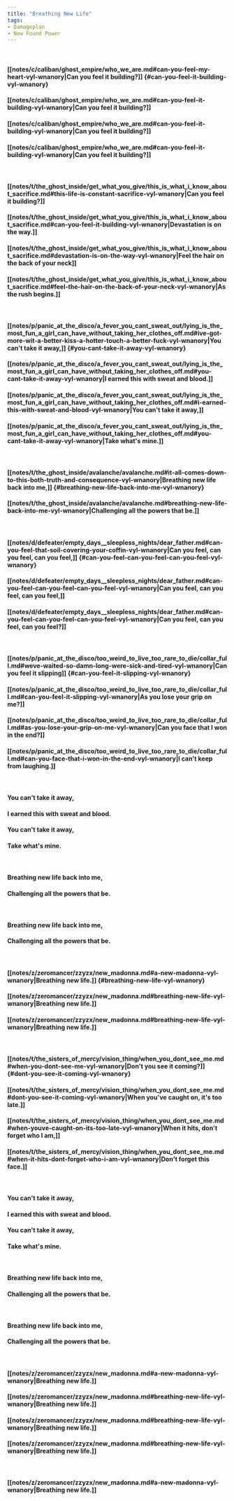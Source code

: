 ```yaml
---
title: "Breathing New Life"
tags:
- Damageplan
- New Found Power
---
```

&nbsp;
#### [[notes/c/caliban/ghost_empire/who_we_are.md#can-you-feel-my-heart-vyl-wnanory|Can you feel it building?]] {#can-you-feel-it-building-vyl-wnanory}
#### [[notes/c/caliban/ghost_empire/who_we_are.md#can-you-feel-it-building-vyl-wnanory|Can you feel it building?]]
#### [[notes/c/caliban/ghost_empire/who_we_are.md#can-you-feel-it-building-vyl-wnanory|Can you feel it building?]]
#### [[notes/c/caliban/ghost_empire/who_we_are.md#can-you-feel-it-building-vyl-wnanory|Can you feel it building?]]
&nbsp;
#### [[notes/t/the_ghost_inside/get_what_you_give/this_is_what_i_know_about_sacrifice.md#this-life-is-constant-sacrifice-vyl-wnanory|Can you feel it building?]]
#### [[notes/t/the_ghost_inside/get_what_you_give/this_is_what_i_know_about_sacrifice.md#can-you-feel-it-building-vyl-wnanory|Devastation is on the way.]]
#### [[notes/t/the_ghost_inside/get_what_you_give/this_is_what_i_know_about_sacrifice.md#devastation-is-on-the-way-vyl-wnanory|Feel the hair on the back of your neck]]
#### [[notes/t/the_ghost_inside/get_what_you_give/this_is_what_i_know_about_sacrifice.md#feel-the-hair-on-the-back-of-your-neck-vyl-wnanory|As the rush begins.]]
&nbsp;
#### [[notes/p/panic_at_the_disco/a_fever_you_cant_sweat_out/lying_is_the_most_fun_a_girl_can_have_without_taking_her_clothes_off.md#ive-got-more-wit-a-better-kiss-a-hotter-touch-a-better-fuck-vyl-wnanory|You can't take it away,]] {#you-cant-take-it-away-vyl-wnanory}
#### [[notes/p/panic_at_the_disco/a_fever_you_cant_sweat_out/lying_is_the_most_fun_a_girl_can_have_without_taking_her_clothes_off.md#you-cant-take-it-away-vyl-wnanory|I earned this with sweat and blood.]]
#### [[notes/p/panic_at_the_disco/a_fever_you_cant_sweat_out/lying_is_the_most_fun_a_girl_can_have_without_taking_her_clothes_off.md#i-earned-this-with-sweat-and-blood-vyl-wnanory|You can't take it away,]]
#### [[notes/p/panic_at_the_disco/a_fever_you_cant_sweat_out/lying_is_the_most_fun_a_girl_can_have_without_taking_her_clothes_off.md#you-cant-take-it-away-vyl-wnanory|Take what's mine.]]
&nbsp;
#### [[notes/t/the_ghost_inside/avalanche/avalanche.md#it-all-comes-down-to-this-both-truth-and-consequence-vyl-wnanory|Breathing new life back into me,]] {#breathing-new-life-back-into-me-vyl-wnanory}
#### [[notes/t/the_ghost_inside/avalanche/avalanche.md#breathing-new-life-back-into-me-vyl-wnanory|Challenging all the powers that be.]]
&nbsp;
#### [[notes/d/defeater/empty_days__sleepless_nights/dear_father.md#can-you-feel-that-soil-covering-your-coffin-vyl-wnanory|Can you feel, can you feel, can you feel,]] {#can-you-feel-can-you-feel-can-you-feel-vyl-wnanory}
#### [[notes/d/defeater/empty_days__sleepless_nights/dear_father.md#can-you-feel-can-you-feel-can-you-feel-vyl-wnanory|Can you feel, can you feel, can you feel,]]
#### [[notes/d/defeater/empty_days__sleepless_nights/dear_father.md#can-you-feel-can-you-feel-can-you-feel-vyl-wnanory|Can you feel, can you feel, can you feel?]]
&nbsp;
#### [[notes/p/panic_at_the_disco/too_weird_to_live_too_rare_to_die/collar_full.md#weve-waited-so-damn-long-were-sick-and-tired-vyl-wnanory|Can you feel it slipping]] {#can-you-feel-it-slipping-vyl-wnanory}
#### [[notes/p/panic_at_the_disco/too_weird_to_live_too_rare_to_die/collar_full.md#can-you-feel-it-slipping-vyl-wnanory|As you lose your grip on me?]]
#### [[notes/p/panic_at_the_disco/too_weird_to_live_too_rare_to_die/collar_full.md#as-you-lose-your-grip-on-me-vyl-wnanory|Can you face that I won in the end?]]
#### [[notes/p/panic_at_the_disco/too_weird_to_live_too_rare_to_die/collar_full.md#can-you-face-that-i-won-in-the-end-vyl-wnanory|I can't keep from laughing.]]
&nbsp;
#### You can't take it away,
#### I earned this with sweat and blood.
#### You can't take it away,
#### Take what's mine.
&nbsp;
#### Breathing new life back into me,
#### Challenging all the powers that be.
&nbsp;
#### Breathing new life back into me,
#### Challenging all the powers that be.
&nbsp;
#### [[notes/z/zeromancer/zzyzx/new_madonna.md#a-new-madonna-vyl-wnanory|Breathing new life.]] {#breathing-new-life-vyl-wnanory}
#### [[notes/z/zeromancer/zzyzx/new_madonna.md#breathing-new-life-vyl-wnanory|Breathing new life.]]
#### [[notes/z/zeromancer/zzyzx/new_madonna.md#breathing-new-life-vyl-wnanory|Breathing new life.]]
&nbsp;
#### [[notes/t/the_sisters_of_mercy/vision_thing/when_you_dont_see_me.md#when-you-dont-see-me-vyl-wnanory|Don't you see it coming?]] {#dont-you-see-it-coming-vyl-wnanory}
#### [[notes/t/the_sisters_of_mercy/vision_thing/when_you_dont_see_me.md#dont-you-see-it-coming-vyl-wnanory|When you've caught on, it's too late.]]
#### [[notes/t/the_sisters_of_mercy/vision_thing/when_you_dont_see_me.md#when-youve-caught-on-its-too-late-vyl-wnanory|When it hits, don't forget who I am,]]
#### [[notes/t/the_sisters_of_mercy/vision_thing/when_you_dont_see_me.md#when-it-hits-dont-forget-who-i-am-vyl-wnanory|Don't forget this face.]]
&nbsp;
#### You can't take it away,
#### I earned this with sweat and blood.
#### You can't take it away,
#### Take what's mine.
&nbsp;
#### Breathing new life back into me,
#### Challenging all the powers that be.
&nbsp;
#### Breathing new life back into me,
#### Challenging all the powers that be.
&nbsp;
#### [[notes/z/zeromancer/zzyzx/new_madonna.md#a-new-madonna-vyl-wnanory|Breathing new life.]]
#### [[notes/z/zeromancer/zzyzx/new_madonna.md#breathing-new-life-vyl-wnanory|Breathing new life.]]
#### [[notes/z/zeromancer/zzyzx/new_madonna.md#breathing-new-life-vyl-wnanory|Breathing new life.]]
#### [[notes/z/zeromancer/zzyzx/new_madonna.md#breathing-new-life-vyl-wnanory|Breathing new life.]]
&nbsp;
#### [[notes/z/zeromancer/zzyzx/new_madonna.md#a-new-madonna-vyl-wnanory|Breathing new life.]]
